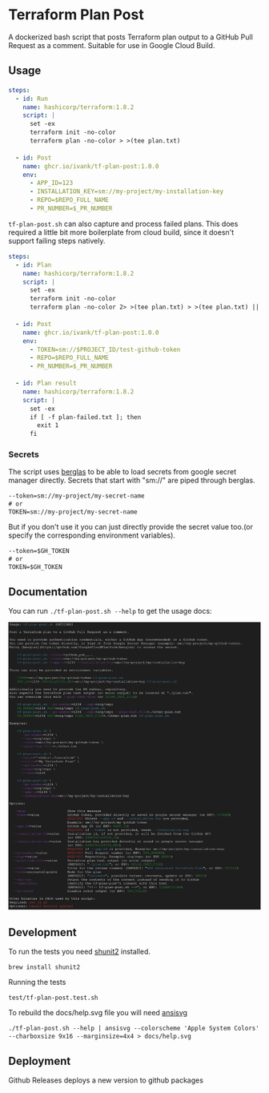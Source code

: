 # Terraform Plan Post

A dockerized bash script that posts Terraform plan output to a GitHub Pull Request as a comment.
Suitable for use in Google Cloud Build.

## Usage

```yaml
steps:
  - id: Run
    name: hashicorp/terraform:1.8.2
    script: |
      set -ex
      terraform init -no-color
      terraform plan -no-color > >(tee plan.txt)

  - id: Post
    name: ghcr.io/ivank/tf-plan-post:1.0.0
    env:
      - APP_ID=123
      - INSTALLATION_KEY=sm://my-project/my-installation-key
      - REPO=$REPO_FULL_NAME
      - PR_NUMBER=$_PR_NUMBER
```

`tf-plan-post.sh` can also capture and process failed plans. This does required a little bit more boilerplate from cloud build, since it doesn't support failing steps natively.

```yaml
steps:
  - id: Plan
    name: hashicorp/terraform:1.8.2
    script: |
      set -ex
      terraform init -no-color 
      terraform plan -no-color 2> >(tee plan.txt) > >(tee plan.txt) || touch plan-failed.txt

  - id: Post
    name: ghcr.io/ivank/tf-plan-post:1.0.0
    env:
      - TOKEN=sm://$PROJECT_ID/test-github-token
      - REPO=$REPO_FULL_NAME
      - PR_NUMBER=$_PR_NUMBER

  - id: Plan result
    name: hashicorp/terraform:1.8.2
    script: |
      set -ex
      if [ -f plan-failed.txt ]; then
        exit 1
      fi
```

### Secrets

The script uses [berglas](https://github.com/GoogleCloudPlatform/berglas) to be able to load secrets from google secret manager directly. Secrets that start with "sm://" are piped through berglas.

```console
--token=sm://my-project/my-secret-name
# or
TOKEN=sm://my-project/my-secret-name
```

But if you don't use it you can just directly provide the secret value too.(or specify the corresponding environment variables).

```console
--token=$GH_TOKEN
# or
TOKEN=$GH_TOKEN
```

## Documentation

You can run `./tf-plan-post.sh --help` to get the usage docs:

![Help](docs/help.svg)

## Development

To run the tests you need [shunit2](https://github.com/kward/shunit2) installed.

```console
brew install shunit2
```

Running the tests

```console
test/tf-plan-post.test.sh
```

To rebuild the docs/help.svg file you will need [ansisvg](https://github.com/wader/ansisvg)

```console
./tf-plan-post.sh --help | ansisvg --colorscheme 'Apple System Colors' --charboxsize 9x16 --marginsize=4x4 > docs/help.svg
```

## Deployment

Github Releases deploys a new version to github packages
